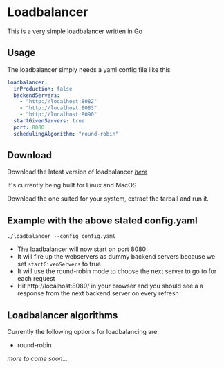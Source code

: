 # Loadbalancer

This is a very simple loadbalancer written in Go

## Usage

The loadbalancer simply needs a yaml config file like this:

```yaml
loadbalancer:
  inProduction: false
  backendServers:
    - "http://localhost:8082"
    - "http://localhost:8083"
    - "http://localhost:8090"
  startGivenServers: true
  port: 8080
  schedulingAlgorithm: "round-robin"
```

## Download

Download the latest version of loadbalancer *[here](https://github.com/LarsNieuwenhuizen/loadbalancer/releases/latest)*

It's currently being built for Linux and MacOS

Download the one suited for your system, extract the tarball and run it.

## Example with the above stated config.yaml

`./loadbalancer --config config.yaml`

- The loadbalancer will now start on port 8080
- It will fire up the webservers as dummy backend servers because we set `startGivenServers` to true
- It will use the round-robin mode to choose the next server to go to for each request
- Hit http://localhost:8080/ in your browser and you should see a a response from the next backend server on every refresh

## Loadbalancer algorithms

Currently the following options for loadbalancing are:

- round-robin

*more to come soon...*
